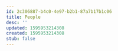 ```yaml
---
id: 2c306887-b4c0-4e97-b2b1-87a7b17b1c06
title: People
desc: ''
updated: 1595953214308
created: 1595953214308
stub: false
---
```



